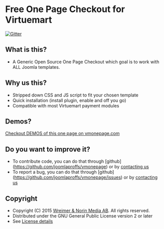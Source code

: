 Free One Page Checkout for Virtuemart
====================================

[![Gitter](https://badges.gitter.im/Join%20Chat.svg)](https://gitter.im/joomlaproffs/vmonepage)

What is this?
---------------------

* A Generic Open Source One Page Checkout which goal is to work with ALL Joomla templates.

Why us this?
---------------------
* Stripped down CSS and JS script to fit your chosen template
* Quick installation (install plugin, enable and off you go)
* Compatible with most Virtuemart payment modules

Demos?
---------------------
[Checkout DEMOS of this one page on vmonepage.com](http://vmonepage.com)

Do you want to improve it?
---------------------
* To contribute code, you can do that through [github] (https://github.com/joomlaproffs/vmonepage) or by [contacting us](http://vmonepage.com) 
* To report a bug, you can do that through [github] (https://github.com/joomlaproffs/vmonepage/issues) or by [contacting us](http://vmonepage.com) 

Copyright
---------------------
* Copyright (C) 2015 [Wreimer & Norin Media AB](http://wnmedia.se). All rights reserved.
* Distributed under the GNU General Public License version 2 or later
* See [License details](https://docs.joomla.org/Joomla_Licenses)
